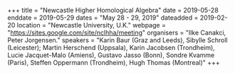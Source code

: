+++
title = "Newcastle Higher Homological Algebra"
date = 2019-05-28
enddate = 2019-05-29
dates = "May 28 - 29, 2019"
dateadded = 2019-02-20
location = "Newcastle University, U.K."
webpage = "https://sites.google.com/site/nclhha/meeting"
organisers = "Ilke Canakci, Peter Jorgensen."
speakers = "Karin Baur (Graz and Leeds), Sibylle Schroll (Leicester); Martin Herschend (Uppsala), Karin Jacobsen (Trondheim), Lucie Jacquet-Malo (Amiens), Gustavo Jasso (Bonn), Sondre Kvamme (Paris), Steffen Oppermann (Trondheim), Hugh Thomas (Montreal)"
+++
